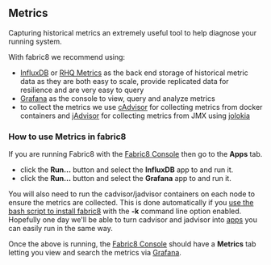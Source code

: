 ## Metrics

Capturing historical metrics an extremely useful tool to help diagnose your running system.


With fabric8 we recommend using:

* [InfluxDB](http://influxdb.com/) or [RHQ Metrics](https://github.com/rhq-project/rhq-metrics) as the back end storage of historical metric data as they are both easy to scale, provide replicated data for resilience and are very easy to query
* [Grafana](http://grafana.org/) as the console to view, query and analyze metrics
* to collect the metrics we use [cAdvisor](https://github.com/google/cadvisor) for collecting metrics from docker containers and [jAdvisor](https://github.com/jimmidyson/jadvisor) for collecting metrics from JMX using [jolokia](http://jolokia.org/)


### How to use Metrics in fabric8

If you are running Fabric8 with the [Fabric8 Console](console.html) then go to the **Apps** tab.

* click the **Run...** button and select the **InfluxDB** app to and run it.
* click the **Run...** button and select the **Grafana** app to and run it.

You will also need to run the cadvisor/jadvisor containers on each node to ensure the metrics are collected. This is done automatically if you [use the bash script to install fabric8](openShiftDocker.html) with the **-k** command line option enabled. Hopefully one day we'll be able to turn cadvisor and jadvisor into [apps](apps.html) you can easily run in the same way.

Once the above is running, the [Fabric8 Console](console.html) should have a **Metrics** tab letting you view and search the metrics via [Grafana](http://grafana.org/).